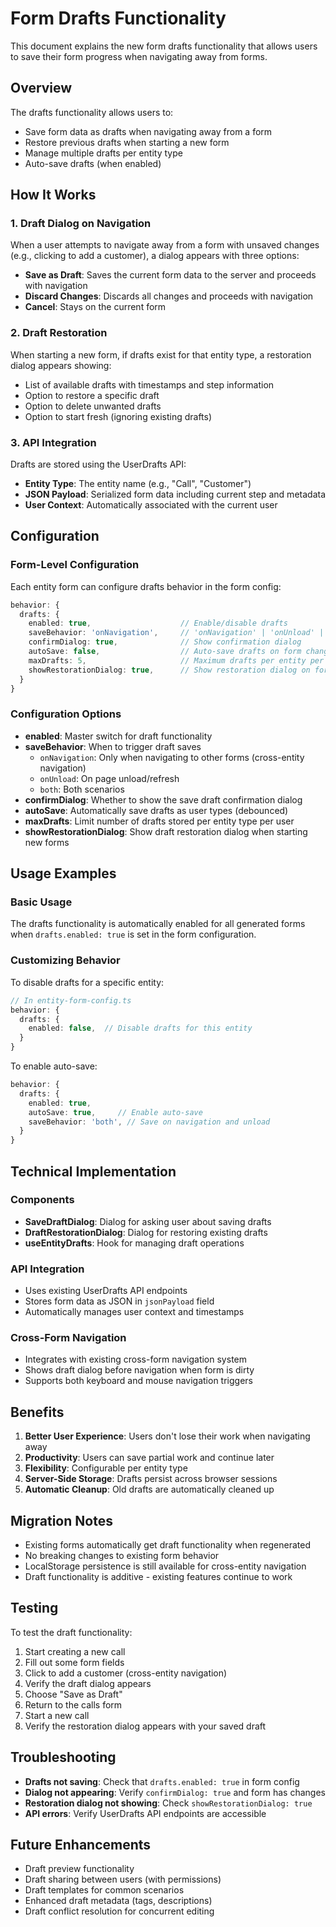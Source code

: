 # Form Drafts Functionality

This document explains the new form drafts functionality that allows users to save their form progress when navigating away from forms.

## Overview

The drafts functionality allows users to:
- Save form data as drafts when navigating away from a form
- Restore previous drafts when starting a new form
- Manage multiple drafts per entity type
- Auto-save drafts (when enabled)

## How It Works

### 1. Draft Dialog on Navigation
When a user attempts to navigate away from a form with unsaved changes (e.g., clicking to add a customer), a dialog appears with three options:
- **Save as Draft**: Saves the current form data to the server and proceeds with navigation
- **Discard Changes**: Discards all changes and proceeds with navigation
- **Cancel**: Stays on the current form

### 2. Draft Restoration
When starting a new form, if drafts exist for that entity type, a restoration dialog appears showing:
- List of available drafts with timestamps and step information
- Option to restore a specific draft
- Option to delete unwanted drafts
- Option to start fresh (ignoring existing drafts)

### 3. API Integration
Drafts are stored using the UserDrafts API:
- **Entity Type**: The entity name (e.g., "Call", "Customer")
- **JSON Payload**: Serialized form data including current step and metadata
- **User Context**: Automatically associated with the current user

## Configuration

### Form-Level Configuration
Each entity form can configure drafts behavior in the form config:

```typescript
behavior: {
  drafts: {
    enabled: true,                    // Enable/disable drafts
    saveBehavior: 'onNavigation',     // 'onNavigation' | 'onUnload' | 'both'
    confirmDialog: true,              // Show confirmation dialog
    autoSave: false,                  // Auto-save drafts on form changes
    maxDrafts: 5,                     // Maximum drafts per entity per user
    showRestorationDialog: true,      // Show restoration dialog on form start
  }
}
```

### Configuration Options

- **enabled**: Master switch for draft functionality
- **saveBehavior**: When to trigger draft saves
  - `onNavigation`: Only when navigating to other forms (cross-entity navigation)
  - `onUnload`: On page unload/refresh
  - `both`: Both scenarios
- **confirmDialog**: Whether to show the save draft confirmation dialog
- **autoSave**: Automatically save drafts as user types (debounced)
- **maxDrafts**: Limit number of drafts stored per entity type per user
- **showRestorationDialog**: Show draft restoration dialog when starting new forms

## Usage Examples

### Basic Usage
The drafts functionality is automatically enabled for all generated forms when `drafts.enabled: true` is set in the form configuration.

### Customizing Behavior
To disable drafts for a specific entity:

```typescript
// In entity-form-config.ts
behavior: {
  drafts: {
    enabled: false,  // Disable drafts for this entity
  }
}
```

To enable auto-save:

```typescript
behavior: {
  drafts: {
    enabled: true,
    autoSave: true,     // Enable auto-save
    saveBehavior: 'both', // Save on navigation and unload
  }
}
```

## Technical Implementation

### Components
- **SaveDraftDialog**: Dialog for asking user about saving drafts
- **DraftRestorationDialog**: Dialog for restoring existing drafts
- **useEntityDrafts**: Hook for managing draft operations

### API Integration
- Uses existing UserDrafts API endpoints
- Stores form data as JSON in `jsonPayload` field
- Automatically manages user context and timestamps

### Cross-Form Navigation
- Integrates with existing cross-form navigation system
- Shows draft dialog before navigation when form is dirty
- Supports both keyboard and mouse navigation triggers

## Benefits

1. **Better User Experience**: Users don't lose their work when navigating away
2. **Productivity**: Users can save partial work and continue later
3. **Flexibility**: Configurable per entity type
4. **Server-Side Storage**: Drafts persist across browser sessions
5. **Automatic Cleanup**: Old drafts are automatically cleaned up

## Migration Notes

- Existing forms automatically get draft functionality when regenerated
- No breaking changes to existing form behavior
- LocalStorage persistence is still available for cross-entity navigation
- Draft functionality is additive - existing features continue to work

## Testing

To test the draft functionality:

1. Start creating a new call
2. Fill out some form fields
3. Click to add a customer (cross-entity navigation)
4. Verify the draft dialog appears
5. Choose "Save as Draft"
6. Return to the calls form
7. Start a new call
8. Verify the restoration dialog appears with your saved draft

## Troubleshooting

- **Drafts not saving**: Check that `drafts.enabled: true` in form config
- **Dialog not appearing**: Verify `confirmDialog: true` and form has changes
- **Restoration dialog not showing**: Check `showRestorationDialog: true`
- **API errors**: Verify UserDrafts API endpoints are accessible

## Future Enhancements

- Draft preview functionality
- Draft sharing between users (with permissions)
- Draft templates for common scenarios
- Enhanced draft metadata (tags, descriptions)
- Draft conflict resolution for concurrent editing
